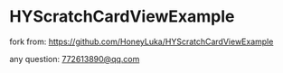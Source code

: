 HYScratchCardViewExample
========================

fork from: https://github.com/HoneyLuka/HYScratchCardViewExample

any question: 772613890@qq.com
